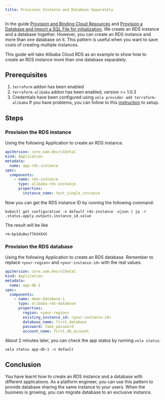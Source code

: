```yaml
---
title: Provision Instance and Database Separately
---
```


In the guide [Provision and Binding Cloud Resources](../../../tutorials/consume-cloud-services.md) and [Provision a Database and Import a SQL File for initialization](./provision-and-initiate-database.md),
We create an RDS instance and a database together. However, you can create an RDS instance and more than one database on it.
This pattern is useful when you want to save costs of creating multiple instances. 

This guide will take Alibaba Cloud RDS as an example to show how to create an RDS instance more than one database separately.

## Prerequisites

1. `terraform` addon has been enabled
2. `terraform-alibaba` addon has been enabled, version >= 1.0.3 
3. Credentials have been configured using `vela provider add terraform-alibaba`
If you have problems, you can follow to this [instruction](../../../reference/addons/terraform.md) to setup.

## Steps

### Provision the RDS instance

Using the following Application to create an RDS instance.

```yaml
apiVersion: core.oam.dev/v1beta1
kind: Application
metadata:
  name: app-rds-instance
spec:
  components:
    - name: rds-instance
      type: alibaba-rds-instance
      properties:
        instance_name: test_single_instance
```

Now you can get the RDS instance ID by running the following command:

```shell
kubectl get configuration -n default rds-instance -ojson | jq -r .status.apply.outputs.instance_id.value
```

The result will be like
    
```shell
rm-bp1du0wif7kXXXXX
```


### Provision the RDS database

Using the following Application to create an RDS database. Remember to replace `<your-region>` and `<your-instance-id>` with the real values.

```yaml
apiVersion: core.oam.dev/v1beta1
kind: Application
metadata:
  name: app-db-1
spec:
  components:
    - name: demo-database-1
      type: alibaba-rds-database
      properties:
        region: <your-region>
        existing_instance_id: <your-instance-id>
        database_name: first_database
        password: fake_password
        account_name: first_db_account
```

About 2 minutes later, you can check the app status by running `vela status`:

```shell
vela status app-db-1 -n default
```

## Conclusion

You have learnt how to create an RDS instance and a database with different applications. As a platform engineer, you can 
use this pattern to provide database sharing the same instance to your users. When the business is growing, you can migrate
database to an exclusive instance.